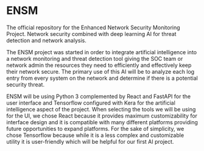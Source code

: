 # ENSM
The official repository for the Enhanced Network Security Monitoring Project. Network security combined with deep learning AI for threat detection and network analysis.

The ENSM project was started in order to integrate artificial intelligence into a network monitoring and threat detection tool giving the SOC team or network admin the resources they need to efficiently and effectively keep their network secure. The primary use of this AI will be to analyze each log entry from every system on the network and determine if there is a potential security threat.

ENSM will be using Python 3 complemented by React and FastAPI for the user interface and Tensorflow configured with Kera for the artificial intelligence aspect of the project. When selecting the tools we will be using for the UI, we chose React because it provides maximum customizability for interface design and it is compatible with many different platforms providing future opportunities to expand platforms. For the sake of simplicity, we chose Tensorflow because while it is a less complex and customizable utility it is user-friendly which will be helpful for our first AI project.
